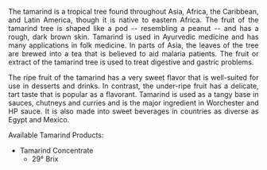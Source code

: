 <p align="justify">The tamarind is a tropical tree found throughout Asia, Africa, the Caribbean, and Latin America, though it is native to eastern Africa. The fruit of the tamarind tree is shaped like a pod -- resembling a peanut -- and has a rough, dark brown skin. Tamarind is used in Ayurvedic medicine and has many applications in folk medicine. In parts of Asia, the leaves of the tree are brewed into a tea that is believed to aid malaria patients. The fruit or extract of the tamarind tree is used to treat digestive and gastric problems.</p>
<p align="justify">The ripe fruit of the tamarind has a very sweet flavor that is well-suited for use in desserts and drinks. In contrast, the under-ripe fruit has a delicate, tart taste that is popular as a flavorant. Tamarind is used as a tangy base in sauces, chutneys and curries and is the major ingredient in Worchester and HP sauce. It is also made into sweet beverages in countries as diverse as Egypt and Mexico.</p>
<p align="justify"> Available Tamarind Products:</p>
<ul>
<li>Tamarind Concentrate
<ul>
<li>29° Brix</li>
</ul>
</li>
</ul>
